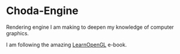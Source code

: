 # Choda-Engine

Rendering engine I am making to deepen my knowledge of computer graphics.


I am following the amazing [LearnOpenGL](learnopengl.com) e-book.
